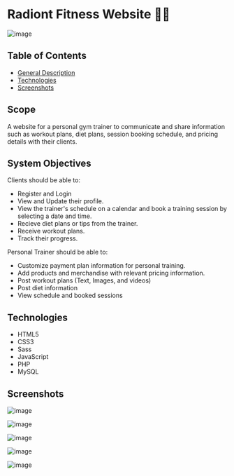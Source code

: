 # Radiont Fitness Website 💪🏽

![image](https://user-images.githubusercontent.com/55777067/163505008-f8840acb-94ed-4342-8d24-eee653174e1d.png)

## Table of Contents
* [General Description](#general-info)
* [Technologies](#technologies)
* [Screenshots](#screenshots)

## Scope

A website for a personal gym trainer to communicate and share information such as workout plans, diet plans, session booking schedule, and pricing details with their clients.

## System Objectives

Clients should be able to:
- Register and Login
- View and Update their profile.
- View the trainer's schedule on a calendar and book a training session by selecting a date and time.
- Recieve diet plans or tips from the trainer.
- Receive workout plans.
- Track their progress.

Personal Trainer should be able to:
- Customize payment plan information for personal training.
- Add products and merchandise with relevant pricing information.
- Post workout plans (Text, Images, and videos)
- Post diet information
- View schedule and booked sessions

## Technologies

- HTML5
- CSS3
- Sass
- JavaScript 
- PHP
- MySQL

## Screenshots 

![image](https://user-images.githubusercontent.com/55777067/163557439-0a34e9b7-ad31-48ae-af87-49cfe60651df.png)

![image](https://user-images.githubusercontent.com/55777067/163557511-75e96534-f735-4c43-982b-205a79945a9a.png)

![image](https://user-images.githubusercontent.com/55777067/163557651-b4a13c10-3bd2-4eb4-bcca-5b5aba494861.png)

![image](https://user-images.githubusercontent.com/55777067/163557713-b06352da-0f56-4bd9-bca5-b7afe2b196d0.png)

![image](https://user-images.githubusercontent.com/55777067/163557788-e029885a-530d-455f-b061-a7ec7bb360cd.png)



